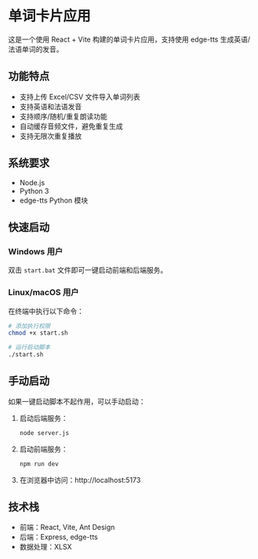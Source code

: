 <!--
 * @Description: 
-->
# 单词卡片应用

这是一个使用 React + Vite 构建的单词卡片应用，支持使用 edge-tts 生成英语/法语单词的发音。

## 功能特点

- 支持上传 Excel/CSV 文件导入单词列表
- 支持英语和法语发音
- 支持顺序/随机/重复朗读功能
- 自动缓存音频文件，避免重复生成
- 支持无限次重复播放

## 系统要求

- Node.js
- Python 3
- edge-tts Python 模块

## 快速启动

### Windows 用户

双击 `start.bat` 文件即可一键启动前端和后端服务。

### Linux/macOS 用户

在终端中执行以下命令：

```bash
# 添加执行权限
chmod +x start.sh

# 运行启动脚本
./start.sh
```

## 手动启动

如果一键启动脚本不起作用，可以手动启动：

1. 启动后端服务：
   ```bash
   node server.js
   ```

2. 启动前端服务：
   ```bash
   npm run dev
   ```

3. 在浏览器中访问：http://localhost:5173

## 技术栈

- 前端：React, Vite, Ant Design
- 后端：Express, edge-tts
- 数据处理：XLSX
